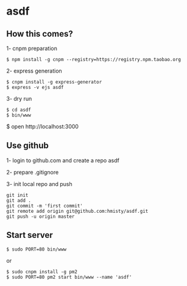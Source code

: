 # asdf

## How this comes?

1- cnpm preparation

```
$ npm install -g cnpm --registry=https://registry.npm.taobao.org
```

2- express generation

```
$ cnpm install -g express-generator
$ express -v ejs asdf
```

3- dry run

```
$ cd asdf
$ bin/www

```

$ open http://localhost:3000

## Use github

1- login to github.com and create a repo asdf

2- prepare .gitignore

3- init local repo and push

```
git init
git add .
git commit -m 'first commit'
git remote add origin git@github.com:hmisty/asdf.git
git push -u origin master
```

## Start server
```
$ sudo PORT=80 bin/www
```

or

```
$ sudo cnpm install -g pm2
$ sudo PORT=80 pm2 start bin/www --name 'asdf'
```


